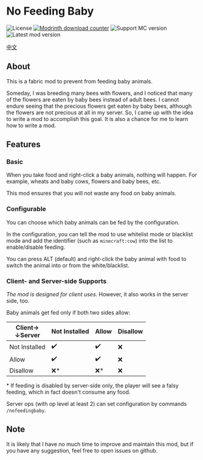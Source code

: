 # No Feeding Baby

![License](https://img.shields.io/github/license/gimi65536/no-feeding-baby)
[![Modrinth download counter](https://img.shields.io/modrinth/dt/4TvoD1ot?logo=modrinth&logoColor=%2300AF5C&label=modrinth&color=5da545)](https://modrinth.com/mod/no-feeding-baby)
![Support MC version](https://img.shields.io/badge/Support_MC-1.20--1.21-blue)
![Latest mod version](https://img.shields.io/github/v/release/gimi65536/no-feeding-baby?label=Latest%20version)

[中文](./README-zh-tw.md)

## About
This is a fabric mod to prevent from feeding baby animals.

Someday, I was breeding many bees with flowers,
and I noticed that many of the flowers are eaten by baby bees instead of adult bees.
I cannot endure seeing that the precious flowers get eaten by baby bees,
although the flowers are not precious at all in my server.
So, I came up with the idea to write a mod to accomplish this goal.
It is also a chance for me to learn how to write a mod.

## Features

### Basic
When you take food and right-click a baby animals, nothing will happen.
For example, wheats and baby cows, flowers and baby bees, etc.

This mod ensures that you will not waste any food on baby animals.

### Configurable
You can choose which baby animals can be fed by the configuration.

In the configuration, you can tell the mod to use whitelist mode or blacklist mode
and add the identifier (such as `minecraft:cow`) into the list to enable/disable
feeding.

You can press ALT (default) and right-click the baby animal with food
to switch the animal into or from the white/blacklist.

### Client- and Server-side Supports
*The mod is designed for client uses.*
However, it also works in the server side, too.

Baby animals get fed only if both two sides allow:

| Client→<br>↓Server | Not Installed  | Allow | Disallow |
|--------------------|----------------|-------|----------|
| Not Installed      | ✔️ | ✔️ | ❌ |
| Allow              | ✔️ | ✔️ | ❌ |
| Disallow           | ❌\* | ❌\* | ❌ |

\* If feeding is disabled by server-side only,
the player will see a falsy feeding,
which in fact doesn't consume any food.

Server ops (with op level at least 2) can set configuration by commands `/nofeedingbaby`.

## Note
It is likely that I have no much time to improve and maintain this mod,
but if you have any suggestion, feel free to open issues on github.
